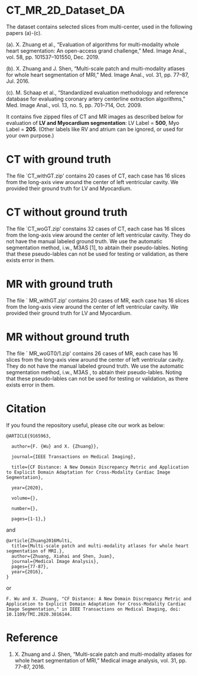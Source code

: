 # CT_MR_2D_Dataset_DA

The dataset contains selected slices from multi-center, used in the following papers (a)-(c).

(a). X. Zhuang et al., “Evaluation of algorithms for multi-modality whole heart segmentation: An open-access grand challenge,” Med. Image Anal.,
vol. 58, pp. 101537–101550, Dec. 2019.

(b). X. Zhuang and J. Shen, “Multi-scale patch and multi-modality atlases
for whole heart segmentation of MRI,” Med. Image Anal., vol. 31,
pp. 77–87, Jul. 2016.

(c). M. Schaap et al., “Standardized evaluation methodology and reference
database for evaluating coronary artery centerline extraction
algorithms,” Med. Image Anal., vol. 13, no. 5, pp. 701–714,
Oct. 2009.


It contains five zipped files of CT and MR images as described below for evaluation of **LV and Myocardium segmentation**: LV Label = **500**, Myo Label = **205**. (Other labels like RV and atrium can be ignored, or used for your own purpose.)
# CT with ground truth

The file `CT_withGT.zip' contains 20 cases of CT, each case has 16 slices from the long-axis
view around the center of left ventricular cavity. We provided their ground truth for LV and Myocardium.


# CT without ground truth


The file `CT_woGT.zip' constains 32 cases of CT, each case has 16 slices from the long-axis
view around the center of left ventricular cavity. They do not have the manual labeled ground truth. We use the automatic segmentation method, i.w., M3AS [1], to abtain their pseudo-lables. Noting that these pseudo-lables can not be used for testing or validation, as there exists error in them.

# MR with ground truth

The file ` MR_withGT.zip' contains 20 cases of MR, each case has 16 slices from the long-axis
view around the center of left ventricular cavity. We provided their ground truth for LV and Myocardium.

# MR without ground truth

The file ` MR_woGT0/1.zip' contains 26 cases of MR, each case has 16 slices from the long-axis
view around the center of left ventricular cavity. They do not have the manual labeled ground truth. We use the automatic segmentation method, i.w., M3AS , to abtain their pseudo-lables. Noting that these pseudo-lables can not be used for testing or validation, as there exists error in them.


# Citation

If you found the repository useful, please cite our work as below:
```
@ARTICLE{9165963,

  author={F. {Wu} and X. {Zhuang}},

  journal={IEEE Transactions on Medical Imaging}, 

  title={CF Distance: A New Domain Discrepancy Metric and Application to Explicit Domain Adaptation for Cross-Modality Cardiac Image Segmentation}, 

  year={2020},

  volume={},

  number={},

  pages={1-1},}
```

and 

```
@article{Zhuang2016Multi,
  title={Multi-scale patch and multi-modality atlases for whole heart segmentation of MRI.},
  author={Zhuang, Xiahai and Shen, Juan},
  journal={Medical Image Analysis},
  pages={77-87},
  year={2016},
}

```

or
```
F. Wu and X. Zhuang, "CF Distance: A New Domain Discrepancy Metric and Application to Explicit Domain Adaptation for Cross-Modality Cardiac Image Segmentation," in IEEE Transactions on Medical Imaging, doi: 10.1109/TMI.2020.3016144.
```

# Reference
1. X. Zhuang and J. Shen, “Multi-scale patch and multi-modality atlases for whole heart segmentation of MRI,” Medical image analysis, vol. 31, pp. 77–87, 2016.
